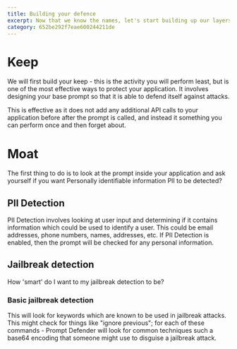 ```yaml
---
title: Building your defence
excerpt: Now that we know the names, let's start building up our layers of defence against attackers. 
category: 652be292f7eae600244211de
---
```


# Keep

We will first build your keep - this is the activity you will perform least, but is one of the most effective ways to
protect your application. It involves designing your base prompt so that it is able to defend itself against attacks. 

This is effective as it does not add any additional API calls to your application before after the prompt is called, and
instead it something you can perform once and then forget about.

# Moat

The first thing to do is to look at the prompt inside your application and ask yourself if you want Personally identifiable
information PII
to be detected? 

## PII Detection 

PII Detection involves looking at user input and determining if it contains information which could be used to identify a user. 
This could be email addresses, phone numbers, names, addresses, etc. If PII Detection is enabled, then the prompt will be
checked for any personal information.

## Jailbreak detection

How 'smart' do I want to my jailbreak detection to be? 

### Basic jailbreak detection 
This will look for keywords which are known to be used in jailbreak attacks. This might check for things like "ignore previous"; 
for each of these commands - Prompt Defender will look for common techniques such a base64 encoding that someone might use to 
disguise a jailbreak attack. 


```